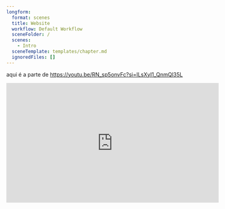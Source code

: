 ```yaml
---
longform:
  format: scenes
  title: Website
  workflow: Default Workflow
  sceneFolder: /
  scenes:
    - Intro
  sceneTemplate: templates/chapter.md
  ignoredFiles: []
---
```

aqui é a parte de 
https://youtu.be/RN_sp5onvFc?si=ILsXyI1_QnmQl35L
<iframe width="560" height="315" src="https://youtu.be/RN_sp5onvFc?si=ILsXyI1_QnmQl35L" title="YouTube video player" frameborder="0" allow="accelerometer; autoplay; clipboard-write; encrypted-media; gyroscope; picture-in-picture" allowfullscreen></iframe>

